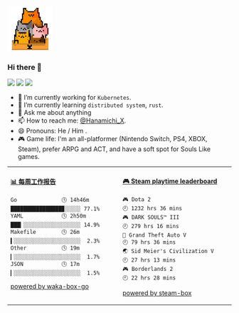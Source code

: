 <img src="https://github.com/x893675/x893675/blob/master/img/cat.gif" width="100">

### Hi there 👋

![](https://img.shields.io/badge/macOS-catalina-d0d1d4)
![](https://img.shields.io/badge/Go-1.14.4-1cadd5)
![](https://img.shields.io/badge/Rust-1.44.1-orange)

- 🔭 I’m currently working for `Kubernetes`.
- 🌱 I’m currently learning `distributed system`, `rust`.
- 💬 Ask me about anything
- 📫 How to reach me: [@Hanamichi_X](https://t.me/Hanamichi_X).
- 😄 Pronouns: He / Him .
- 🎮 Game life: I'm an all-platformer (Nintendo Switch, PS4, XBOX, Steam), prefer ARPG and ACT, and have a soft spot for Souls Like games.

<!--
**x893675/x893675** is a ✨ _special_ ✨ repository because its `README.md` (this file) appears on your GitHub profile.

Here are some ideas to get you started:

- 🔭 I’m currently working on ...
- 🌱 I’m currently learning ...
- 👯 I’m looking to collaborate on ...
- 🤔 I’m looking for help with ...
- 💬 Ask me about ...
- 📫 How to reach me: ...
- 😄 Pronouns: ...
- ⚡ Fun fact: ...
-->


<table>
<tr>
<td valign="top" width="50%">

<!-- waka-box start -->
#### <a href="https://gist.github.com/02306cfa1b532bd1a8432087894ced2a" target="_blank">📊 每周工作报告</a>
```text
Go              🕓 14h46m ████████████████▉░░░░░ 77.1%
YAML            🕓 2h50m  ███▎░░░░░░░░░░░░░░░░░░ 14.9%
Makefile        🕓 26m    ▍░░░░░░░░░░░░░░░░░░░░░  2.3%
Other           🕓 19m    ▎░░░░░░░░░░░░░░░░░░░░░  1.7%
JSON            🕓 17m    ▎░░░░░░░░░░░░░░░░░░░░░  1.5%
```
<!-- Powered by https://github.com/x893675/waka-box-go . -->
<!-- waka-box end -->

[powered by waka-box-go](https://github.com/x893675/waka-box-go)

</td>
<td valign="top" width="50%">

<!-- steam-box start -->
#### <a href="https://gist.github.com/7643b2d2c095ae2572bdd1e1b729515f" target="_blank">🎮 Steam playtime leaderboard</a>
```text
🎮 Dota 2                           🕘 1232 hrs 36 mins
🎮 DARK SOULS™ III                  🕘 279 hrs 16 mins
🚓 Grand Theft Auto V               🕘 79 hrs 36 mins
🌏 Sid Meier's Civilization V       🕘 27 hrs 13 mins
🎮 Borderlands 2                    🕘 22 hrs 28 mins
```
<!-- Powered by https://github.com/YouEclipse/steam-box . -->
<!-- steam-box end -->

[powered by steam-box](https://github.com/x893675/steam-box)

</td>
</tr>
</table>
